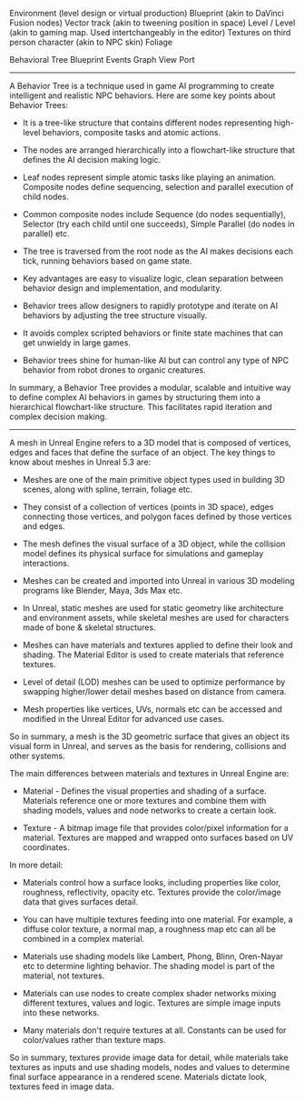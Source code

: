 Environment (level design or virtual production)
Blueprint (akin to DaVinci Fusion nodes)
Vector track (akin to tweening position in space)
Level / Level (akin to gaming map. Used intertchangeably in the editor)
Textures on third person character (akin to NPC skin)
Foliage

Behavioral Tree
Blueprint
Events Graph
View Port


----


A Behavior Tree is a technique used in game AI programming to create intelligent and realistic NPC behaviors. Here are some key points about Behavior Trees:

- It is a tree-like structure that contains different nodes representing high-level behaviors, composite tasks and atomic actions.

- The nodes are arranged hierarchically into a flowchart-like structure that defines the AI decision making logic.

- Leaf nodes represent simple atomic tasks like playing an animation. Composite nodes define sequencing, selection and parallel execution of child nodes.

- Common composite nodes include Sequence (do nodes sequentially), Selector (try each child until one succeeds), Simple Parallel (do nodes in parallel) etc.

- The tree is traversed from the root node as the AI makes decisions each tick, running behaviors based on game state.

- Key advantages are easy to visualize logic, clean separation between behavior design and implementation, and modularity.

- Behavior trees allow designers to rapidly prototype and iterate on AI behaviors by adjusting the tree structure visually.

- It avoids complex scripted behaviors or finite state machines that can get unwieldy in large games.

- Behavior trees shine for human-like AI but can control any type of NPC behavior from robot drones to organic creatures.

In summary, a Behavior Tree provides a modular, scalable and intuitive way to define complex AI behaviors in games by structuring them into a hierarchical flowchart-like structure. This facilitates rapid iteration and complex decision making.

----

A mesh in Unreal Engine refers to a 3D model that is composed of vertices, edges and faces that define the surface of an object. The key things to know about meshes in Unreal 5.3 are:

- Meshes are one of the main primitive object types used in building 3D scenes, along with spline, terrain, foliage etc. 

- They consist of a collection of vertices (points in 3D space), edges connecting those vertices, and polygon faces defined by those vertices and edges.

- The mesh defines the visual surface of a 3D object, while the collision model defines its physical surface for simulations and gameplay interactions.

- Meshes can be created and imported into Unreal in various 3D modeling programs like Blender, Maya, 3ds Max etc. 

- In Unreal, static meshes are used for static geometry like architecture and environment assets, while skeletal meshes are used for characters made of bone & skeletal structures.

- Meshes can have materials and textures applied to define their look and shading. The Material Editor is used to create materials that reference textures.

- Level of detail (LOD) meshes can be used to optimize performance by swapping higher/lower detail meshes based on distance from camera.

- Mesh properties like vertices, UVs, normals etc can be accessed and modified in the Unreal Editor for advanced use cases.

So in summary, a mesh is the 3D geometric surface that gives an object its visual form in Unreal, and serves as the basis for rendering, collisions and other systems.



The main differences between materials and textures in Unreal Engine are:

- Material - Defines the visual properties and shading of a surface. Materials reference one or more textures and combine them with shading models, values and node networks to create a certain look.

- Texture - A bitmap image file that provides color/pixel information for a material. Textures are mapped and wrapped onto surfaces based on UV coordinates.

In more detail:

- Materials control how a surface looks, including properties like color, roughness, reflectivity, opacity etc. Textures provide the color/image data that gives surfaces detail.

- You can have multiple textures feeding into one material. For example, a diffuse color texture, a normal map, a roughness map etc can all be combined in a complex material.

- Materials use shading models like Lambert, Phong, Blinn, Oren-Nayar etc to determine lighting behavior. The shading model is part of the material, not textures.

- Materials can use nodes to create complex shader networks mixing different textures, values and logic. Textures are simple image inputs into these networks.

- Many materials don't require textures at all. Constants can be used for color/values rather than texture maps.

So in summary, textures provide image data for detail, while materials take textures as inputs and use shading models, nodes and values to determine final surface appearance in a rendered scene. Materials dictate look, textures feed in image data.

